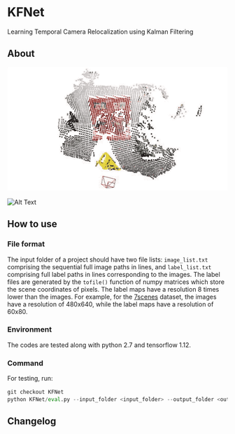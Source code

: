 # KFNet
Learning Temporal Camera Relocalization using Kalman Filtering


## About

![Alt Text](doc/fire_KFNet_pip.gif)

![Alt Text](https://media.giphy.com/media/vFKqnCdLPNOKc/giphy.gif)

## How to use

### File format

The input folder of a project should have two file lists: `image_list.txt` comprising the sequential full image paths in lines, and `label_list.txt` comprising full label paths in lines corresponding to the images. The label files are generated by the `tofile()` function of numpy matrices which store the scene coordinates of pixels. The label maps have a resolution 8 times lower than the images. For example, for the [7scenes](https://www.microsoft.com/en-us/research/project/rgb-d-dataset-7-scenes/) dataset, the images have a resolution of 480x640, while the label maps have a resolution of 60x80.

### Environment

The codes are tested along with python 2.7 and tensorflow 1.12.

### Command

For testing, run:

```python
git checkout KFNet
python KFNet/eval.py --input_folder <input_folder> --output_folder <output_folder> --model_folder <model_folder> --scene <scene>
```



## Changelog